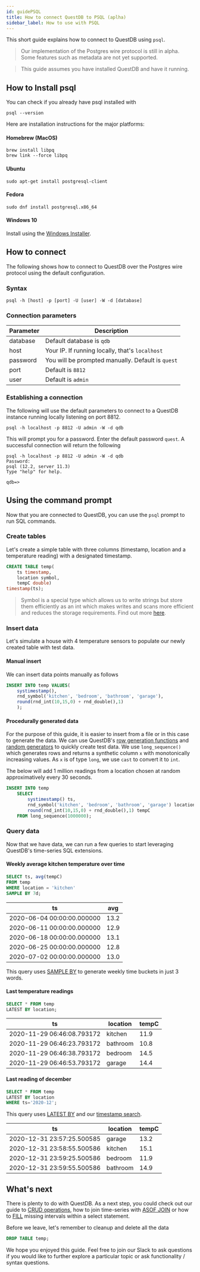 ```yaml
---
id: guidePSQL
title: How to connect QuestDB to PSQL (aplha)
sidebar_label: How to use with PSQL
---
```


This short guide explains how to connect to QuestDB using `psql`.

> Our implementation of the Postgres wire protocol is still in alpha. 
>Some features such as metadata are not yet supported. 

> This guide assumes you have installed QuestDB and have it running.

## How to Install psql

You can check if you already have psql installed with

```shell script
psql --version
```

Here are installation instructions for the major platforms:

#### Homebrew (MacOS)
```shell script
brew install libpq  
brew link --force libpq  
```

#### Ubuntu
```shell script
sudo apt-get install postgresql-client  
```

#### Fedora
```shell script
sudo dnf install postgresql.x86_64  
```

#### Windows 10
Install using the  <a href="https://www.enterprisedb.com/downloads/postgres-postgresql-downloads" target="_blank">Windows Installer</a>.

## How to connect

The following shows how to connect to QuestDB over the Postgres wire protocol using the default configuration.

### Syntax

```shell script
psql -h [host] -p [port] -U [user] -W -d [database]
```

### Connection parameters
|Parameter | Description |
|---|---|
|database|Default database is `qdb`|
|host|Your IP. If running locally, that's `localhost`|
|password|You will be prompted manually. Default is `quest`|
|port |Default is `8812`|
|user |Default is `admin`|

### Establishing a connection

The following will use the default parameters to connect to a QuestDB instance running locally listening on port 8812.
```shell script
psql -h localhost -p 8812 -U admin -W -d qdb
```

This will prompt you for a password. Enter the default password `quest`. 
A successful connection will return the following

```shell script
psql -h localhost -p 8812 -U admin -W -d qdb
Password: 
psql (12.2, server 11.3)
Type "help" for help.

qdb=> 
```




## Using the command prompt

Now that you are connected to QuestDB, you can use the `psql` prompt to run SQL commands.

### Create tables
Let's create a simple table with three columns (timestamp, location and a temperature reading) with a designated timestamp.
```sql
CREATE TABLE temp(
    ts timestamp, 
    location symbol, 
    tempC double) 
timestamp(ts);
```

> Symbol is a special type which allows us to write strings but store them efficiently as an int which 
>makes writes and scans more efficient and reduces the storage requirements. Find out more [here](symbol.md).


### Insert data

Let's simulate a house with 4 temperature sensors to populate our newly created table with 
test data. 

#### Manual insert
We can insert data points manually as follows
```sql
INSERT INTO temp VALUES(
    systimestamp(), 
    rnd_symbol('kitchen', 'bedroom', 'bathroom', 'garage'),
    round(rnd_int(10,15,0) + rnd_double(),1)
    );
```

#### Procedurally generated data
For the purpose of this guide, it is easier to insert from a file or in this case to generate the data.
We can use QuestDB's [row generation functions](functionsRowGenerator.md) and [random generators](functionsRandomValueGenerators.md) 
to quickly create test data. We use `long_sequence()` which generates rows and returns a synthetic column `x` with monotonically increasing
values. As `x` is of type `long`, we use `cast` to convert it to `int`.

The below will add 1 million readings from a location chosen at random approximatively every 30 seconds.
```sql
INSERT INTO temp 
    SELECT 
        systimestamp() ts,
        rnd_symbol('kitchen', 'bedroom', 'bathroom', 'garage') location,
        round(rnd_int(10,15,0) + rnd_double(),1) tempC
    FROM long_sequence(1000000);
```

### Query data
Now that we have data, we can run a few queries to start leveraging QuestDB's time-series SQL extensions.

#### Weekly average kitchen temperature over time
```sql
SELECT ts, avg(tempC) 
FROM temp 
WHERE location = 'kitchen' 
SAMPLE BY 7d;
```

|             ts             |        avg |         
|---|---|
| 2020-06-04 00:00:00.000000 | 13.2|
| 2020-06-11 00:00:00.000000 | 12.9|
| 2020-06-18 00:00:00.000000 | 13.1|
| 2020-06-25 00:00:00.000000 | 12.8|
| 2020-07-02 00:00:00.000000 | 13.0|

This query uses [SAMPLE BY](sqlSELECT.md#sample-by) to generate weekly time buckets in just 3 words.

#### Last temperature readings
```sql
SELECT * FROM temp
LATEST BY location;
```

|             ts             | location |       tempC        |
|---|---|---
| 2020-11-29 06:46:08.793172 | kitchen  |  11.9|
| 2020-11-29 06:46:23.793172 | bathroom |   10.8|
| 2020-11-29 06:46:38.793172 | bedroom  | 14.5|
| 2020-11-29 06:46:53.793172 | garage   | 14.4|

#### Last reading of december
```sql
SELECT * FROM temp
LATEST BY location 
WHERE ts='2020-12';
```

This query uses [LATEST BY](crudOperations.md) and our [timestamp search](sqlSELECT.md#interval-timestamp).

|             ts             | location |       tempC       |        
|---|---|---|
| 2020-12-31 23:57:25.500585 | garage   | 13.2              |
| 2020-12-31 23:58:55.500586 | kitchen  | 15.1              |
| 2020-12-31 23:59:25.500586 | bedroom  |               11.9|
| 2020-12-31 23:59:55.500586 | bathroom |               14.9|


## What's next
There is plenty to do with QuestDB. As a next step, you could check out our guide to [CRUD operations](crudOperations.md),
how to join time-series with [ASOF JOIN](joins.md#asof-join) or how to [FILL](sqlSELECT.md#fill) missing intervals within a select statement.

Before we leave, let's remember to cleanup and delete all the data
```sql
DROP TABLE temp;
```

We hope you enjoyed this guide. Feel free to join our Slack to ask questions if you would like to further explore 
a particular topic or ask functionality / syntax questions.

